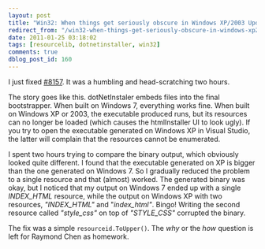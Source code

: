 ```yaml
---
layout: post
title: "Win32: When things get seriously obscure in Windows XP/2003 UpdateResource"
redirect_from: "/win32-when-things-get-seriously-obscure-in-windows-xp2003-updateresource/"
date: 2011-01-25 03:18:02
tags: [resourcelib, dotnetinstaller, win32]
comments: true
dblog_post_id: 160
---
```

I just fixed [#8157](http://dotnetinstaller.codeplex.com/workitem/8157). It was a humbling and head-scratching two hours.

The story goes like this. dotNetInstaler embeds files into the final bootstrapper. When built on Windows 7, everything works fine. When built on Windows XP or 2003, the executable produced runs, but its resources can no longer be loaded (which causes the htmlInstaller UI to look ugly). If you try to open the executable generated on Windows XP in Visual Studio, the latter will complain that the resources cannot be enumerated.

I spent two hours trying to compare the binary output, which obviously looked quite different. I found that the executable generated on XP is bigger than the one generated on Windows 7. So I gradually reduced the problem to a single resource and that (almost) worked. The generated binary was okay, but I noticed that my output on Windows 7 ended up with a single _INDEX_HTML_ resource, while the output on Windows XP with two resources, _"INDEX_HTML"_ and "_index_html"_. Bingo! Writing the second resource called _"style_css"_ on top of _"STYLE_CSS"_ corrupted the binary.

The fix was a simple `resourceid.ToUpper()`. The _why_ or the _how_ question is left for Raymond Chen as homework.
